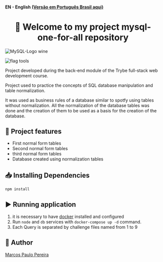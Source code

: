 #### EN - English [(Versão em Português Brasil aqui)](https://github.com/m4rcos-dev/BackEnd-project-mysql-one-for-all/blob/main/README_pt-br.md)

<h1 align="center">🎉 Welcome to my project mysql-one-for-all repository </h1>

![MySQL-Logo wine](https://user-images.githubusercontent.com/104791582/199247676-79ad1fcf-ee74-4fe5-a045-4ebea1f46cc1.png)

![flag tools](https://img.shields.io/badge/Tools-VScode%20|%20WorkBanch|%20|%20MySql%20|%20Docker-blue)

<p>Project developed during the back-end module of the Trybe full-stack web development course.</p>
<p>Project used to practice the concepts of SQL database manipulation and table normalization.</p>
<p>It was used as business rules of a database similar to spotfy using tables without normalization. All the normalization of the database tables was done and the creation of them to be used as a basis for the creation of the database.</p>

## 🔨 Project features

<ul>
<li>First normal form tables</li>
<li>Second normal form tables</li>
<li>third normal form tables</li>
<li>Database created using normalization tables</li>
</ul>

## 📥 Installing Dependencies

```bash
npm install
``` 

## ▶️ Running application

<ol>
<li>it is necessary to have <a href='https://www.docker.com/'>docker</a> installed and configured</li>
<li>Run <code>node</code> and <code>db</code> services with <code>docker-compose up -d</code> command.</li>
<li>Each Query is separated by challenge files named from 1 to 9</li>
</ol>

## 🧔 Author

<div class="badge-base LI-profile-badge" data-locale="pt_BR" data-size="medium" data-theme="dark" data-type="VERTICAL" data-vanity="dev-marcospaulo" data-version="v1"><a class="badge-base__link LI-simple-link" href="https://br.linkedin.com/in/dev-marcospaulo?trk=profile-badge">Marcos Paulo Pereira</a></div>
